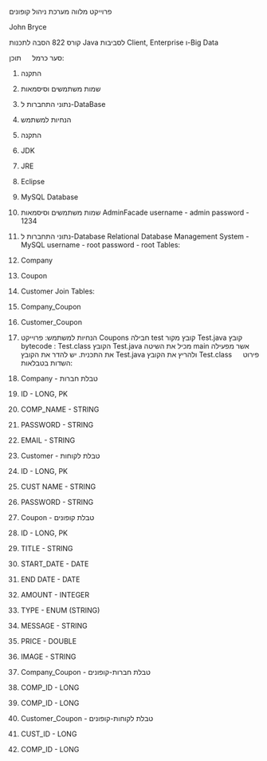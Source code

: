 פרוייקט מלווה
מערכת ניהול קופונים

John Bryce

קורס 822
הסבה לתכנות Java
לסביבות
Client, Enterprise
ו-Big Data

סער כרמל
 
תוכן:

1.	התקנה
2.	שמות משתמשים וסיסמאות
3.	נתוני התחברות ל-DataBase
4.	הנחיות למשתמש
 
1. התקנה
1.	JDK
2.	JRE
3.	Eclipse
4.	MySQL Database
2. שמות משתמשים וסיסמאות
AdminFacade
username - admin
password - 1234
3. נתוני התחברות ל-Database
Relational Database Management System  - MySQL
username - root
password - root
Tables:
1.	Company
2.	Coupon
3.	Customer
Join Tables:
1.	Company_Coupon
2.	Customer_Coupon
 

4. הנחיות למשתמש:
פרוייקט Coupons
חבילה test
קובץ מקור Test.java
קובץ bytecode : Test.class
הקובץ Test.java  מכיל את השיטה main אשר מפעילה את התכנית.
יש להדר את הקובץ Test.java
ולהריץ את הקובץ Test.class
 
פירוט השדות בטבלאות:
1. Company - טבלת חברות
1.	ID - LONG, PK
2.	COMP_NAME - STRING
3.	PASSWORD - STRING
4.	EMAIL - STRING
2. Customer - טבלת לקוחות
1.	ID - LONG, PK
2.	CUST NAME - STRING
3.	PASSWORD - STRING
3. Coupon  - טבלת קופונים
1.	ID - LONG, PK
2.	TITLE - STRING
3.	START_DATE - DATE
4.	END DATE - DATE
5.	AMOUNT - INTEGER
6.	TYPE - ENUM (STRING)
7.	MESSAGE - STRING
8.	PRICE - DOUBLE
9.	IMAGE - STRING
4. Company_Coupon - טבלת חברות-קופונים
1.	COMP_ID - LONG
2.	COMP_ID - LONG
5. Customer_Coupon - טבלת לקוחות-קופונים
1.	CUST_ID - LONG
2.	COMP_ID - LONG
